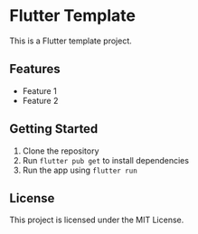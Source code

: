 # Flutter Template

This is a Flutter template project.

## Features
- Feature 1
- Feature 2

## Getting Started

1. Clone the repository
2. Run `flutter pub get` to install dependencies
3. Run the app using `flutter run`

## License
This project is licensed under the MIT License.
